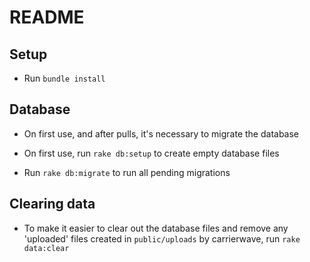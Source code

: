# README

## Setup

- Run `bundle install`

## Database

- On first use, and after pulls, it's necessary to migrate the database

- On first use, run `rake db:setup` to create empty database files

- Run `rake db:migrate` to run all pending migrations

## Clearing data

- To make it easier to clear out the database files and remove any 'uploaded'
  files created in `public/uploads` by carrierwave, run `rake data:clear`
